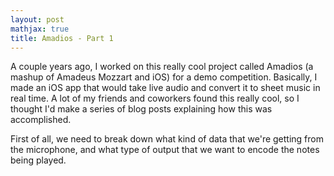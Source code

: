 ```yaml
---
layout: post
mathjax: true
title: Amadios - Part 1
---
```


A couple years ago, I worked on this really cool project called Amadios (a mashup of Amadeus Mozzart and iOS) for a demo competition. Basically, I made an iOS app that would take live audio and convert it to sheet music in real time. A lot of my friends and coworkers found this really cool, so I thought I'd make a series of blog posts explaining how this was accomplished.

First of all, we need to break down what kind of data that we're getting from the microphone, and what type of output that we want to encode the notes being played.

<canvas id="line-chart" width="800" height="450"></canvas>
<script>
document.addEventListener("DOMContentLoaded", function(){

	new Chart(document.getElementById("line-chart"), {
  type: 'line',
  data: {
    labels: [1500,1600,1700,1750,1800,1850,1900,1950,1999,2050],
    datasets: [{ 
        data: [86,114,106,106,107,111,133,221,783,2478],
        label: "Africa",
        borderColor: "#3e95cd",
        fill: false
      }, { 
        data: [282,350,411,502,635,809,947,1402,3700,5267],
        label: "Asia",
        borderColor: "#8e5ea2",
        fill: false
      }, { 
        data: [168,170,178,190,203,276,408,547,675,734],
        label: "Europe",
        borderColor: "#3cba9f",
        fill: false
      }, { 
        data: [40,20,10,16,24,38,74,167,508,784],
        label: "Latin America",
        borderColor: "#e8c3b9",
        fill: false
      }, { 
        data: [6,3,2,2,7,26,82,172,312,433],
        label: "North America",
        borderColor: "#c45850",
        fill: false
      }
    ]
  },
  options: {
    title: {
      display: true,
      text: 'World population per region (in millions)'
    }
  }
});
	
});
</script>